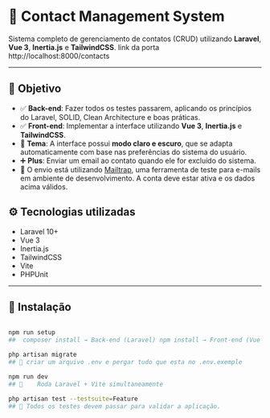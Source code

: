 # 📇 Contact Management System

Sistema completo de gerenciamento de contatos (CRUD) utilizando **Laravel**, **Vue 3**, **Inertia.js** e **TailwindCSS**.
link da porta http://localhost:8000/contacts

---

## 🎯 Objetivo

- ✅ **Back-end**: Fazer todos os testes passarem, aplicando os princípios do Laravel, SOLID, Clean Architecture e boas práticas.
- ✅ **Front-end**: Implementar a interface utilizando **Vue 3**, **Inertia.js** e **TailwindCSS**.
- 🎨 **Tema**: A interface possui **modo claro e escuro**, que se adapta automaticamente com base nas preferências do sistema do usuário.
- ➕ **Plus**: Enviar um email ao contato quando ele for excluído do sistema.
- 📌 O envio está utilizando [Mailtrap](https://mailtrap.io), uma ferramenta de teste para e-mails em ambiente de desenvolvimento. A conta deve estar ativa e os dados acima válidos.

## ⚙️ Tecnologias utilizadas

- Laravel 10+
- Vue 3
- Inertia.js
- TailwindCSS
- Vite
- PHPUnit

---

## 🚀 Instalação

```bash

npm run setup
##  composer install → Back-end (Laravel) npm install → Front-end (Vue + Inertia)

php artisan migrate
## 🚀 criar um arquivo .env e pergar tudo que esta no .env.exemple

npm run dev
## 🚀 	Roda Laravel + Vite simultaneamente

php artisan test --testsuite=Feature
## 🚀 Todos os testes devem passar para validar a aplicação.
